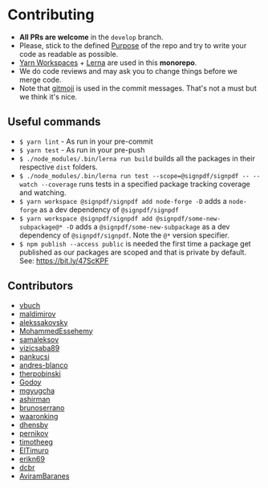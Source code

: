 # Contributing

* **All PRs are welcome** in the `develop` branch.
* Please, stick to the defined [Purpose](https://github.com/vbuch/node-signpdf#purpose) of the repo and try to write your code as readable as possible.
* [Yarn Workspaces](https://classic.yarnpkg.com/lang/en/docs/workspaces/) + [Lerna](https://lerna.js.org/) are used in this **monorepo**.
* We do code reviews and may ask you to change things before we merge code.
* Note that [gitmoji](https://gitmoji.carloscuesta.me/) is used in the commit messages. That's not a must but we think it's nice.

## Useful commands

- `$ yarn lint` - As run in your pre-commit
- `$ yarn test` - As run in your pre-push
- `$ ./node_modules/.bin/lerna run build` builds all the packages in their respective `dist` folders.
- `$ ./node_modules/.bin/lerna run test --scope=@signpdf/signpdf -- --watch --coverage` runs tests in a specified package tracking coverage and watching.
- `$ yarn workspace @signpdf/signpdf add node-forge -D` adds a `node-forge` as a dev dependency 
of `@signpdf/signpdf`
- `$ yarn workspace @signpdf/signpdf add @signpdf/some-new-subpackage@* -D` adds a `@signpdf/some-new-subpackage` as a dev dependency of `@signpdf/signpdf`. Note the `@*` version specifier.
- `$ npm publish --access public` is needed the first time a package get published as our packages are scoped and that is private by default. See: https://bit.ly/47ScKPF

## Contributors

* [vbuch](https://github.com/vbuch)
* [maldimirov](https://github.com/maldimirov)
* [alekssakovsky](https://github.com/alekssakovsky)
* [MohammedEssehemy](https://github.com/mohammedessehemy)
* [samaleksov](https://github.com/samaleksov)
* [vizicsaba89](https://github.com/vizicsaba89)
* [pankucsi](https://github.com/pankucsi)
* [andres-blanco](https://github.com/andres-blanco)
* [therpobinski](https://github.com/therpobinski)
* [Godoy](https://github.com/Godoy)
* [mgyugcha](https://github.com/mgyugcha)
* [ashirman](https://github.com/ashirman)
* [brunoserrano](https://github.com/brunoserrano)
* [waaronking](https://github.com/waaronking)
* [dhensby](https://github.com/dhensby)
* [pernikov](https://github.com/pernikov)
* [timotheeg](https://github.com/timotheeg)
* [ElTimuro](https://github.com/ElTimuro)
* [erikn69](https://github.com/erikn69)
* [dcbr](https://github.com/dcbr)
* [AviramBaranes](https://github.com/AviramBaranes)
